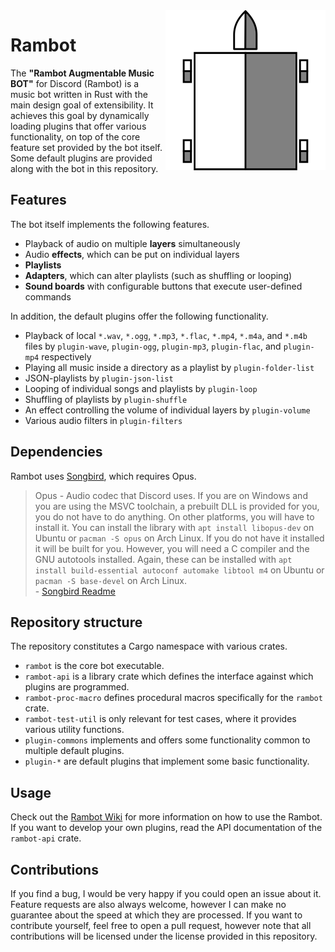 <img src="images/logo.png" align="right" width="256" height="256" />

# Rambot

The **"Rambot Augmentable Music BOT"** for Discord (Rambot) is a music bot written in Rust with the main design goal of extensibility.
It achieves this goal by dynamically loading plugins that offer various functionality, on top of the core feature set provided by the bot itself.
Some default plugins are provided along with the bot in this repository.

## Features

The bot itself implements the following features.

* Playback of audio on multiple **layers** simultaneously
* Audio **effects**, which can be put on individual layers
* **Playlists**
* **Adapters**, which can alter playlists (such as shuffling or looping)
* **Sound boards** with configurable buttons that execute user-defined commands

In addition, the default plugins offer the following functionality.

* Playback of local `*.wav`, `*.ogg`, `*.mp3`, `*.flac`, `*.mp4`, `*.m4a`, and `*.m4b` files by `plugin-wave`, `plugin-ogg`, `plugin-mp3`, `plugin-flac`, and `plugin-mp4` respectively
* Playing all music inside a directory as a playlist by `plugin-folder-list`
* JSON-playlists by `plugin-json-list`
* Looping of individual songs and playlists by `plugin-loop`
* Shuffling of playlists by `plugin-shuffle`
* An effect controlling the volume of individual layers by `plugin-volume`
* Various audio filters in `plugin-filters`

## Dependencies

Rambot uses [Songbird](https://github.com/serenity-rs/songbird), which requires Opus.

> Opus - Audio codec that Discord uses.
> If you are on Windows and you are using the MSVC toolchain, a prebuilt DLL is provided for you, you do not have to do anything.
> On other platforms, you will have to install it.
> You can install the library with `apt install libopus-dev` on Ubuntu or `pacman -S opus` on Arch Linux.
> If you do not have it installed it will be built for you.
> However, you will need a C compiler and the GNU autotools installed.
> Again, these can be installed with `apt install build-essential autoconf automake libtool m4` on Ubuntu or `pacman -S base-devel` on Arch Linux.  
> \- [Songbird Readme](https://github.com/serenity-rs/songbird)

## Repository structure

The repository constitutes a Cargo namespace with various crates.

* `rambot` is the core bot executable.
* `rambot-api` is a library crate which defines the interface against which plugins are programmed.
* `rambot-proc-macro` defines procedural macros specifically for the `rambot` crate.
* `rambot-test-util` is only relevant for test cases, where it provides various utility functions.
* `plugin-commons` implements and offers some functionality common to multiple default plugins.
* `plugin-*` are default plugins that implement some basic functionality.

## Usage

Check out the [Rambot Wiki](https://github.com/florian1345/rambot/wiki) for more information on how to use the Rambot.
If you want to develop your own plugins, read the API documentation of the `rambot-api` crate.

## Contributions

If you find a bug, I would be very happy if you could open an issue about it.
Feature requests are also always welcome, however I can make no guarantee about the speed at which they are processed.
If you want to contribute yourself, feel free to open a pull request, however note that all contributions will be licensed under the license provided in this repository.
